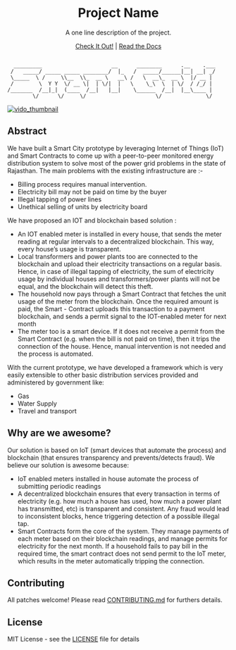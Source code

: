 <h1 align="center">Project Name</h1>

<p align="center">A one line description of the project.</p>

<p align="center"><a href="#site">Check It Out!</a> | <a href="#documentation">Read the Docs</a></p>

```

  _________                      __      ________      .__    .___
 /   _____/ _____ _____ ________/  |_   /  _____/______|__| __| _/
 \_____  \ /     \\__  \\_  __ \   __\ /   \  __\_  __ \  |/ __ | 
 /        \  Y Y  \/ __ \|  | \/|  |   \    \_\  \  | \/  / /_/ | 
/_______  /__|_|  (____  /__|   |__|    \______  /__|  |__\____ | 
        \/      \/     \/                      \/              \/

```

[![vido_thumbnail](https://youtu.be/D1QPoWUEKXk)](https://youtu.be/D1QPoWUEKXk)

## Abstract

We have built a Smart City prototype by leveraging Internet of Things (IoT) and Smart Contracts to come up with a peer-to-peer monitored energy distribution system to solve most of the power grid problems in the state of Rajasthan. The main problems with the existing infrastructure are :-

- Billing process requires manual intervention.
- Electricity bill may not be paid on time by the buyer
- Illegal tapping of power lines
- Unethical selling of units by electricity board

We have proposed an IOT and blockchain based solution :

- An IOT enabled meter is installed in every house, that sends the meter reading at regular intervals to a decentralized blockchain. This way, every house’s usage is transparent.
- Local transformers and power plants too are connected to the blockchain and upload their electricity transactions on a regular basis. Hence, in case of illegal tapping of electricity, the sum of electricity usage by individual houses and transformers/power plants will not be equal, and the blockchain will detect this theft.
- The household now pays through a Smart Contract that fetches the unit usage of the  meter from the blockchain. Once the required amount is paid, the Smart - Contract uploads this transaction to a payment blockchain, and sends a permit signal to the IOT-enabled meter for next month
- The meter too is a smart device. If it does not receive a permit from the Smart Contract (e.g. when the bill is not paid on time), then it trips the connection of the house. Hence, manual intervention is not needed and the process is automated.

With the current prototype, we have developed a framework which is very easily extensible to other basic distribution services provided and administered by government like:

- Gas
- Water Supply
- Travel and transport

## Why are we awesome?

Our solution is based on IoT (smart devices that automate the process) and blockchain (that ensures transparency and prevents/detects fraud). We believe our solution is awesome because:

- IoT enabled meters installed in house automate the process of submitting periodic readings
- A decentralized blockchain ensures that every transaction in terms of electricity (e.g. how much a house has used, how much a power plant has transmitted, etc) is transparent and consistent. Any fraud would lead to inconsistent blocks, hence triggering detection of a possible illegal tap.
- Smart Contracts form the core of the system. They manage payments of each meter  based on their blockchain readings, and manage permits for electricity for the next month. If a household fails to pay bill in the required time, the smart contract does not send permit to the IoT meter, which results in the meter automatically tripping the connection.


## Contributing

All patches welcome! Please read [CONTRIBUTING.md](https://github.com/satwikkansal/smart_power/blob/master/CONTRIBUTING.md) for furthers details.

## License

MIT License - see the [LICENSE](https://github.com/satwikkansal/smart_power/blob/master/LICENSE) file for details

